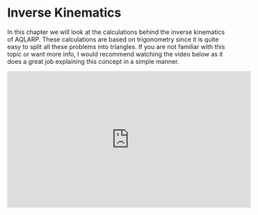 # Inverse Kinematics
In this chapter we will look at the calculations behind the inverse kinematics of AQLARP. These calculations are based on trigonometry since it is quite easy to split all these problems into triangles.
If you are not familiar with this topic or want more info, I would recommend watching the video below as it does a great job explaining this concept in a simple manner.
<iframe width="560" height="315" src="https://www.youtube-nocookie.com/embed/IN8tjTk8ExI?si=d5JtWDZTZR-PFiA2&amp;start=295" title="YouTube video player" frameborder="0" allow="accelerometer; autoplay; clipboard-write; encrypted-media; gyroscope; picture-in-picture; web-share" allowfullscreen></iframe>